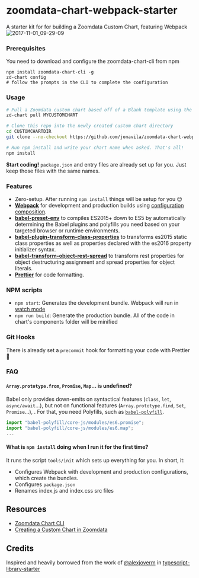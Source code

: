 # zoomdata-chart-webpack-starter

A starter kit for for building a Zoomdata Custom Chart, featuring Webpack
![2017-11-01_09-29-09](https://user-images.githubusercontent.com/5589281/32281569-94efe688-bef5-11e7-8c4d-83e9448ad6a2.png)

### Prerequisites
You need to download  and configure the zoomdata-chart-cli from npm
```
npm install zoomdata-chart-cli -g
zd-chart config
# follow the prompts in the CLI to complete the configuration
```

### Usage

```bash
# Pull a Zoomdata custom chart based off of a Blank template using the zoomdata-chart-cli
zd-chart pull MYCUSTOMCHART

# Clone this repo into the newly created custom chart directory
cd CUSTOMCHARTDIR
git clone --no-checkout https://github.com/jonavila/zoomdata-chart-webpack-starter.git tmp && mv tmp/.git . && rmdir tmp && git reset --hard HEAD

# Run npm install and write your chart name when asked. That's all!
npm install
```

**Start coding!** `package.json` and entry files are already set up for you. Just keep those files with the same names.

### Features

 - Zero-setup. After running `npm install` things will be setup for you :wink:
 - **[Webpack](https://webpack.js.org/)** for development and production builds using [configuration composition](https://survivejs.com/webpack/developing/composing-configuration/).
 - **[babel-preset-env](https://github.com/babel/babel/tree/master/experimental/babel-preset-env)** to compiles ES2015+ down to ES5 by automatically determining the Babel plugins and polyfills you need based on your targeted browser or runtime environments.
 - **[babel-plugin-transform-class-properties](https://babeljs.io/docs/plugins/transform-class-properties/)** to transforms es2015 static class properties as well as properties declared with the es2016 property initializer syntax.
 - **[babel-transform-object-rest-spread](https://babeljs.io/docs/plugins/transform-object-rest-spread/)** to transform rest properties for object destructuring assignment and spread properties for object literals.
 - **[Prettier](https://github.com/prettier/prettier)** for code formatting.

### NPM scripts

 - `npm start`: Generates the development bundle. Webpack will run in [watch mode](https://webpack.js.org/configuration/watch/)
 - `npm run build`: Generate the production bundle. All of the code in chart's components folder will be minified

### Git Hooks

There is already set a `precommit` hook for formatting your code with Prettier :nail_care:

### FAQ

#### `Array.prototype.from`, `Promise`, `Map`... is undefined?

Babel only provides down-emits on syntactical features (`class`, `let`, `async/await`...), but not on functional features (`Array.prototype.find`, `Set`, `Promise`...), . For that, you need Polyfills, such as [`babel-polyfill`](https://babeljs.io/docs/usage/polyfill/).

```javascript
import "babel-polyfill/core-js/modules/es6.promise";
import "babel-polyfill/core-js/modules/es6.map";
...
```

#### What is `npm install` doing when I run it for the first time?

It runs the script `tools/init` which sets up everything for you. In short, it:
 - Configures Webpack with development and production configurations, which create the bundles.
 - Configures `package.json`
 - Renames index.js and index.css src files

## Resources

- [Zoomdata Chart CLI](https://github.com/jonavila/zoomdata-chart-cli)
- [Creating a Custom Chart in Zoomdata](https://www.zoomdata.com/docs/2.6/creating-a-custom-chart-template.html)

## Credits

Inspired and heavily borrowed from the work of [@alexjoverm](https://twitter.com/alexjoverm) in [typescript-library-starter](https://github.com/alexjoverm/typescript-library-starter)
